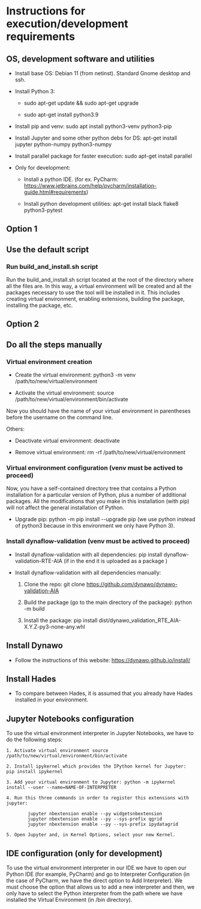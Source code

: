 
# Instructions for execution/development requirements

## OS, development software and utilities

- Install base OS: Debian 11 (from netinst). Standard Gnome desktop and ssh.

- Install Python 3: 

	- sudo apt-get update && sudo apt-get upgrade

	- sudo apt-get install python3.9

- Install pip and venv: sudo apt install python3-venv python3-pip

- Install Jupyter and some other python debs for DS: apt-get install jupyter python-numpy python3-numpy

- Install parallel package for faster execution: sudo apt-get install parallel

- Only for development:

	- Install a python IDE. (for ex. PyCharm: https://www.jetbrains.com/help/pycharm/installation-guide.html#requirements)

	- Install python development utilities: apt-get install black flake8 python3-pytest
	

## Option 1
## Use the default script 

### Run build_and_install.sh script
Run the build_and_install.sh script located at the root of the directory where all the files are. In this way, a virtual environment will be created and all the packages necessary to use the tool will be installed in it. This includes creating virtual environment, enabling extensions, building the package, installing the package, etc. 


## Option 2
## Do all the steps manually 

### Virtual environment creation

- Create the virtual environment: python3 -m venv /path/to/new/virtual/environment

- Activate the virtual environment: source /path/to/new/virtual/environment/bin/activate

Now you should have the name of your virtual environment in parentheses before the username on the command line.

Others:

- Deactivate virtual environment: deactivate

- Remove virtual environment: rm -rf /path/to/new/virtual/environment


### Virtual environment configuration (venv must be actived to proceed)

Now, you have a self-contained directory tree that contains a Python installation for a particular version of Python, plus a number of additional packages. All the modifications that you make in this installation (with pip) will not affect the general installation of Python.

- Upgrade pip: python -m pip install --upgrade pip (we use python instead of python3 because in this environment we only have Python 3).

### Install dynaflow-validation (venv must be actived to proceed)

- Install dynaflow-validation with all dependencies: pip install dynaflow-validation-RTE-AIA (if in the end it is uploaded as a package )

- Install dynaflow-validation with all dependencies manually:

	1. Clone the repo: git clone https://github.com/dynawo/dynawo-validation-AIA
	
	2. Build the package (go to the main directory of the package): python -m build
	
	3. Install the package: pip install dist/dynawo_validation_RTE_AIA-X.Y.Z-py3-none-any.whl


## Install Dynawo

- Follow the instructions of this website: https://dynawo.github.io/install/


## Install Hades

- To compare between Hades, it is assumed that you already have Hades installed in your environment.
	

## Jupyter Notebooks configuration

To use the virtual environment interpreter in Jupyter Notebooks, we have to do the following steps:

	1. Activate virtual environment source /path/to/new/virtual/environment/bin/activate

	2. Install ipykernel which provides the IPython kernel for Jupyter: pip install ipykernel

	3. Add your virtual environment to Jupyter: python -m ipykernel install --user --name=NAME-OF-INTERPRETER

	4. Run this three commands in order to register this extensions with jupyter: 
        	
        	jupyter nbextension enable --py widgetsnbextension
        	jupyter nbextension enable --py --sys-prefix qgrid
        	jupyter nbextension enable --py --sys-prefix ipydatagrid

	5. Open Jupyter and, in Kernel Options, select your new Kernel.


## IDE configuration (only for development)
	
To use the virtual environment interpreter in our IDE we have to open our Python IDE (for example, PyCharm) and go to Interpreter Configuration (in the case of PyCharm, we have the direct option to Add Interpreter). We must choose the option that allows us to add a new interpreter and then, we only have to select the Python interpreter from the path where we have installed the Virtual Environment (in /bin directory).


